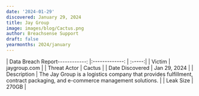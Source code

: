 ```yaml
---
date: '2024-01-29'
discovered: January 29, 2024
title: Jay Group
image: images/blog/Cactus.png
author: Breachsense Support
draft: false
yearmonths: 2024/january
---
```


| Data Breach Report------------:     |:-------------:    | :-----:|
| Victim      | jaygroup.com      | 
| Threat Actor      | Cactus      | 
| Date Discovered      | Jan 29, 2024      | 
| Description      | The Jay Group is a logistics company that provides fulfillment, contract packaging, and e-commerce management solutions.      | 
| Leak Size      | 270GB      | 

